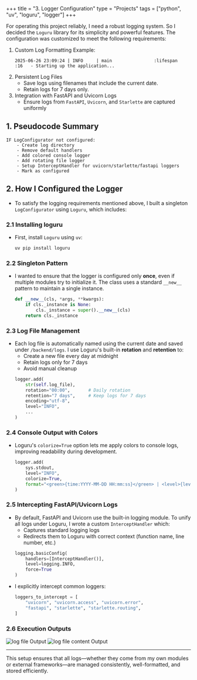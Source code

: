 +++
title = "3. Logger Configuration"
type = "Projects"
tags = ["python", "uv", "loguru", "logger"]
+++

For operating this project reliably, I need a robust logging system. So I decided the `Loguru` library for its simplicity and powerful features. The configuration was customized to meet the following requirements: 
1. Custom Log Formatting
    Example:
    ```text
    2025-06-26 23:09:24 | INFO     | main                :lifespan       :16   - Starting up the application...
    ```
2. Persistent Log Files
    - Save logs using filenames that include the current date.
    - Retain logs for 7 days only.
3. Integration with FastAPI and Uvicorn Logs
    - Ensure logs from `FastAPI`, `Uvicorn`, and `Starlette` are captured uniformly

## 1. Pseudocode Summary
```text
IF LogConfigurator not configured:
    - Create log directory
    - Remove default handlers
    - Add colored console logger
    - Add rotating file logger
    - Setup InterceptHandler for uvicorn/starlette/fastapi loggers
    - Mark as configured
```

## 2. How I Configured the Logger
- To satisfy the logging requirements mentioned above, I built a singleton `LogConfigurator` using `Loguru`, which includes:

### 2.1 Installing loguru
- First, install `Loguru` using `uv`:
    ```bash
    uv pip install loguru
    ```

### 2.2 Singleton Pattern
- I wanted to ensure that the logger is configured only **once**, even if multiple modules try to initialize it. The class uses a standard `__new__` pattern to maintain a single instance.
    ```python
    def __new__(cls, *args, **kwargs):
        if cls._instance is None:
            cls._instance = super().__new__(cls)
        return cls._instance
    ```

### 2.3 Log File Management
- Each log file is automatically named using the current date and saved under `/backend/logs`. I use Loguru's built-in **rotation** and **retention** to:
    - Create a new file every day at midnight
    - Retain logs only for 7 days
    - Avoid manual cleanup
    ```python
    logger.add(
        str(self.log_file),
        rotation="00:00",       # Daily rotation
        retention="7 days",     # Keep logs for 7 days
        encoding="utf-8",
        level="INFO",
        ...
    )
    ```

### 2.4 Console Output with Colors
- Loguru's `colorize=True` option lets me apply colors to console logs, improving readability during development.
    ```python
    logger.add(
        sys.stdout,
        level="INFO",
        colorize=True,
        format="<green>{time:YYYY-MM-DD HH:mm:ss}</green> | <level>{level: <8}</level> | <cyan>{name: <20}</cyan>:<cyan>{function: <15}</cyan>:<cyan>{line: <4}</cyan> - <level>{message}</level>",
    )
    ```

### 2.5 Intercepting FastAPI/Uvicorn Logs
- By default, FastAPI and Uvicorn use the built-in logging module. To unify all logs under Loguru, I wrote a custom `InterceptHandler` which:
    - Captures standard logging logs
    - Redirects them to Loguru with correct context (function name, line number, etc.)
    ```python
    logging.basicConfig(
        handlers=[InterceptHandler()],
        level=logging.INFO,
        force=True
    )
    ```
- I explicitly intercept common loggers:
    ```python
    loggers_to_intercept = [
        "uvicorn", "uvicorn.access", "uvicorn.error",
        "fastapi", "starlette", "starlette.routing",
    ]
    ```

### 2.6 Execution Outputs
![log file Output](/images/projects/mcttool/3-1.png)
![log file content Output](/images/projects/mcttool/3-2.png)

---

This setup ensures that all logs—whether they come from my own modules or external frameworks—are managed consistently, well-formatted, and stored efficiently.